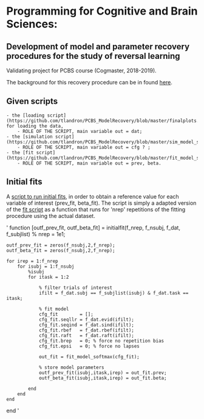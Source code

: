 # Programming for Cognitive and Brain Sciences:
## Development of model and parameter recovery procedures for the study of reversal learning

Validating project for PCBS course (Cogmaster, 2018-2019).

The background for this recovery procedure can be in found [here](https://github.com/tlandron/PCBS_ModelRecovery/blob/master/PCBS_ModelRecovery_Plan_TLANDRON.pdf).

## Given scripts
    - the [loading script](https://github.com/tlandron/PCBS_ModelRecovery/blob/master/finalplots.m) for loading the data,
        - ROLE OF THE SCRIPT, main variable out = dat;
    - the [simulation script](https://github.com/tlandron/PCBS_ModelRecovery/blob/master/sim_model_softmax.m),
        - ROLE OF THE SCRIPT, main variable out = cfg ? ;
    - the [fit script](https://github.com/tlandron/PCBS_ModelRecovery/blob/master/fit_model_softmax.m),
        - ROLE OF THE SCRIPT, main variable out = prev, beta.

## Initial fits
A [script to run initial fits](https://github.com/tlandron/PCBS_ModelRecovery/blob/master/initialfit.m), in order to obtain a reference value for each variable of interest (prev_fit, beta_fit). The script is simply a adapted version of the [fit script](https://github.com/tlandron/PCBS_ModelRecovery/blob/master/fit_model_softmax.m) as a function that runs for 'nrep' repetitions of the fitting procedure using the actual dataset.

'
function [outf_prev_fit, outf_beta_fit] = initialfit(f_nrep, f_nsubj, f_dat, f_subjlist)
%     nrep = 1e1;

    outf_prev_fit = zeros(f_nsubj,2,f_nrep);
    outf_beta_fit = zeros(f_nsubj,2,f_nrep);

    for irep = 1:f_nrep
        for isubj = 1:f_nsubj
            %isubj
            for itask = 1:2

                % filter trials of interest
                ifilt = f_dat.subj == f_subjlist(isubj) & f_dat.task == itask;

                % fit model
                cfg_fit        = [];
                cfg_fit.seqllr = f_dat.evid(ifilt);
                cfg_fit.seqind = f_dat.sind(ifilt);
                cfg_fit.rbef   = f_dat.rbef(ifilt);
                cfg_fit.raft   = f_dat.raft(ifilt);
                cfg_fit.brep   = 0; % force no repetition bias
                cfg_fit.epsi   = 0; % force no lapses

                out_fit = fit_model_softmax(cfg_fit);

                % store model parameters
                outf_prev_fit(isubj,itask,irep) = out_fit.prev;
                outf_beta_fit(isubj,itask,irep) = out_fit.beta;

            end
        end
    end
end
'


 
